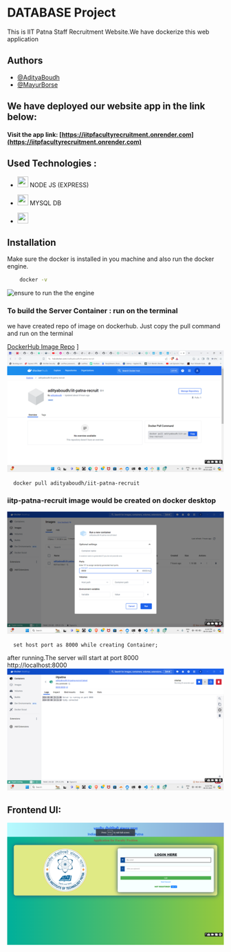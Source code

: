 
# DATABASE Project 
This is IIT Patna Staff Recruitment Website.We have dockerize this web application






## Authors

- [@AdityaBoudh](https://github.com/officialadityaaa)
- [@MayurBorse](https://github.com/mayurborse4422)
## We have deployed our website app in the link below:
####  Visit the app link: [https://iitpfacultyrecruitment.onrender.com](https://iitpfacultyrecruitment.onrender.com) 
## Used Technologies :
 
- <img src="https://static-00.iconduck.com/assets.00/node-js-icon-1817x2048-g8tzf91e.png" width="25" height="25"/>   NODE JS (EXPRESS)

- <img src="https://cdn.worldvectorlogo.com/logos/mysql-4.svg" width="25" height="25"/>    MYSQL DB
 
- <img src="https://cdn.worldvectorlogo.com/logos/docker-4.svg" width="25" height="25"/> 




## Installation

 Make sure the docker is installed in you machine and also run the docker engine.

```bash
    docker -v
```
    

![ensure to run the the engine](https://github.com/ahmedG3far44/cloud-final-project-dockerize-web-application/assets/96004565/9387fcdb-6851-4859-8b5c-231db5febbf9")



### To build the Server Container : run on the terminal 
  

we have created repo of image on dockerhub.
Just copy the pull command and run on the terminal

[DockerHub Image Repo](https://hub.docker.com/r/adityaboudh/iit-patna-recruit)
]
![App Screenshot](https://github.com/officialadityaaa/resources/blob/main/Screenshot%20(470).png?raw=true)

```
  docker pull adityaboudh/iit-patna-recruit
  ```
### iitp-patna-recruit image would be created on docker desktop
![App Screenshot](https://github.com/officialadityaaa/resources/blob/main/Screenshot%20(467).png?raw=true)
```
  set host port as 8000 while creating Container;
  ```



  
after running.The server will start at port 8000   
http://localhost:8000
![App Screenshot](https://github.com/officialadityaaa/resources/blob/main/Screenshot%20(469).png?raw=true)


## Frontend UI:




![App Screenshot](https://raw.githubusercontent.com/officialadityaaa/resources/main/Screenshot%20(465).png)
